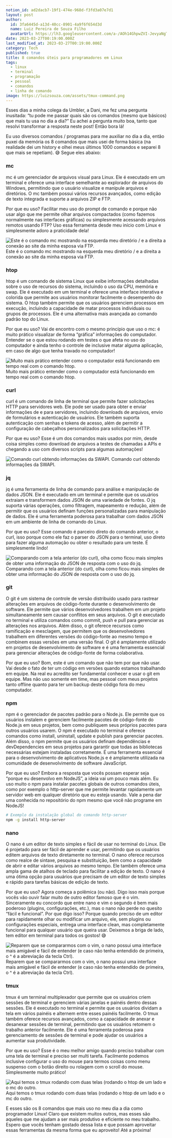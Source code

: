 ```yaml
---
notion_id: ad2dacb7-19f1-474e-968d-f3fd3a07e7d1
layout: post
author:
  id: 3fa6445d-a13d-40cc-8901-4a9f6f654d3d
  name: Luiz Pereira de Souza Filho
  avatarUrl: https://lh3.googleusercontent.com/a-/AOh14GhpwZVI-JevyaNgTdlrOT6YN20cI6V9Kxtq38Ij8AQ=s100
date: 2023-03-27T00:19:00.000Z
last_modified_at: 2023-03-27T00:19:00.000Z
category: Tech
published: true
title: 8 comandos úteis para programadores em Linux
tags:
  - linux
  - terminal
  - programação
  - pessoal
  - comandos
  - linha de comando
image: https://luizsouza.com/assets/tmux-command.png
---
```


Esses dias a minha colega da Umbler, a Dani, me fez uma pergunta inusitada: “tu pode me passar quais são os comandos (mesmo que básicos) que mais tu usa no dia a dia?” Eu achei a pergunta muito boa, tanto que resolvi transformar a resposta neste post! Então bora lá!

Eu uso diversos comandos / programas para me auxiliar no dia a dia, então puxei da memória os 8 comandos que mais usei de forma básica (na realidade dei um history e olhei meus últimos 1000 comandos e separei 8 que mais se repetiam). 😅 Segue eles abaixo:

### mc

mc é um gerenciador de arquivos visual para Linux. Ele é executado em um terminal e oferece uma interface semelhante ao explorador de arquivos do Windows, permitindo que o usuário visualize e manipule arquivos e diretórios. O mc também possui vários recursos avançados, como edição de texto integrada e suporte a arquivos ZIP e FTP.

Por que eu uso? Facilitar meu uso do prompt de comando e porque não usar algo que me permite olhar arquivos compactados (como fazemos normalmente nas interfaces gráficas) ou simplesmente acessando arquivos remotos usando FTP? Uso essa ferramenta desde meu início com Linux e simplesmente adoro a praticidade dela!

![Este é o comando mc mostrando na esquerda meu diretório / e a direita a conexão ao site da minha esposa via FTP.](https://luizsouza.com/assets/mc-command.png)
<span class="caption">Este é o comando mc mostrando na esquerda meu diretório / e a direita a conexão ao site da minha esposa via FTP.</span>

### htop

htop é um comando de sistema Linux que exibe informações detalhadas sobre o uso de recursos do sistema, incluindo o uso da CPU, memória e swap. Ele é executado em um terminal e oferece uma interface interativa e colorida que permite aos usuários monitorar facilmente o desempenho do sistema. O htop também permite que os usuários gerenciem processos em execução, incluindo a capacidade de matar processos individuais ou grupos de processos. Ele é uma alternativa mais avançada ao comando padrão top do Linux.

Por que eu uso? Vai de encontro com o mesmo princípio que uso o mc: é muito prático visualizar de forma “gráfica” informações do computador. Entender se o que estou rodando em testes o que afeta no uso do computador e ainda tenho o controle de inclusive matar alguma aplicação, em caso de algo que tenha travado no computador!

![Muito mais prático entender como o computador está funcionando em tempo real com o comando htop.](https://luizsouza.com/assets/htop-command.png)
<span class="caption">Muito mais prático entender como o computador está funcionando em tempo real com o comando htop.</span>

### curl

curl é um comando de linha de terminal que permite fazer solicitações HTTP para servidores web. Ele pode ser usado para obter e enviar informações de e para servidores, incluindo downloads de arquivos, envio de formulários e autenticação de usuários. Ele também suporta autenticação com senhas e tokens de acesso, além de permitir a configuração de cabeçalhos personalizados para solicitações HTTP.

Por que eu uso? Esse é um dos comandos mais usados por mim, desde coisa simples como download de arquivos a testes de chamadas a APIs e chegando a uso com diversos scripts para algumas automações!

![Comando curl obtendo informações da SWAPI.](https://luizsouza.com/assets/curl-command.png)
<span class="caption">Comando curl obtendo informações da SWAPI.</span>

### jq

jq é uma ferramenta de linha de comando para análise e manipulação de dados JSON. Ele é executado em um terminal e permite que os usuários extraiam e transformem dados JSON de uma variedade de fontes. O jq suporta várias operações, como filtragem, mapeamento e redução, além de permitir que os usuários definam funções personalizadas para manipulação de dados. Ele é uma ferramenta poderosa para trabalhar com dados JSON em um ambiente de linha de comando do Linux.

Por que eu uso? Esse comando é parceiro direto do comando anterior, o curl, isso porque como ele faz o parser do JSON para o terminal, uso direto para fazer alguma automação ou obter o resultado para um teste. É simplesmente lindo!

![Comparando com a tela anterior (do curl), olha como ficou mais simples de obter uma informação do JSON de resposta com o uso do jq.](https://luizsouza.com/assets/jq-command.png)
<span class="caption">Comparando com a tela anterior (do curl), olha como ficou mais simples de obter uma informação do JSON de resposta com o uso do jq.</span>

### git

O git é um sistema de controle de versão distribuído usado para rastrear alterações em arquivos de código-fonte durante o desenvolvimento de software. Ele permite que vários desenvolvedores trabalhem em um projeto simultaneamente sem causar conflitos em seus arquivos. O git é executado no terminal e utiliza comandos como commit, push e pull para gerenciar as alterações nos arquivos. Além disso, o git oferece recursos como ramificação e mesclagem, que permitem que os desenvolvedores trabalhem em diferentes versões do código-fonte ao mesmo tempo e combinem essas versões em uma versão final. O git é amplamente utilizado em projetos de desenvolvimento de software e é uma ferramenta essencial para gerenciar alterações de código-fonte de forma colaborativa.

Por que eu uso? Bom, este é um comando que não tem por que não usar. Vai desde o fato de ter um código em versões quando estamos trabalhando em equipe. Na real eu acredito ser fundamental conhecer e usar o git em equipe. Mas não uso somente em time, mas pessoal com meus projetos tanto offline quanto para ter um backup deste código fora do meu computador.

### npm

npm é o gerenciador de pacotes padrão para o Node.js. Ele permite que os usuários instalem e gerenciem facilmente pacotes de código-fonte do Node.js em seus projetos, bem como publiquem seus próprios pacotes para outros usuários usarem. O npm é executado no terminal e oferece comandos como install, uninstall, update e publish para gerenciar pacotes. Além disso, o npm permite que os usuários definam dependências e devDependencies em seus projetos para garantir que todas as bibliotecas necessárias estejam instaladas corretamente. É uma ferramenta essencial para o desenvolvimento de aplicativos Node.js e é amplamente utilizada na comunidade de desenvolvimento de software JavaScript.

Por que eu uso? Embora a resposta que vocês possam esperar seja “porque eu desenvolvo em NodeJS”, a ideia vai um pouco mais além. Eu uso muito o npm para instalar pacotes globais de outros comandos úteis, como por exemplo o http-server que me permite levantar rapidamente um servidor web em qualquer diretório que eu esteja usando. Vale a pena dar uma conhecida no repositório do npm mesmo que você não programe em NodeJS!

```bash
# Exemplo da instalação global do comando http-server
npm -g install http-server
```

### nano

O nano é um editor de texto simples e fácil de usar no terminal do Linux. Ele é projetado para ser fácil de aprender e usar, permitindo que os usuários editem arquivos de texto diretamente no terminal. O nano oferece recursos como realce de sintaxe, pesquisa e substituição, bem como a capacidade de abrir e editar vários arquivos ao mesmo tempo. Ele também oferece uma ampla gama de atalhos de teclado para facilitar a edição de texto. O nano é uma ótima opção para usuários que precisam de um editor de texto simples e rápido para tarefas básicas de edição de texto.

Por que eu uso? Agora começa a polêmica (ou não). Digo isso mais porque vocês vão ouvir falar muito de outro editor famoso que é o vim. Sinceramente eu concordo que entre nano e vim o segundo é bem mais poderoso (plugins, configurações, etc.), mas o nano não perde no quesito “fácil e funcional”. Por que digo isso? Porque quando preciso de um editor para rapidamente olhar ou modificar um arquivo, ele, sem plugins ou configurações especiais, entrega uma interface clean, mas completamente funcional para qualquer usuário que queira usar. Deixemos a briga de lado, tem editor em terminal para todos os gostos! 😅

![Reparem que se compararmos com o vim, o nano possui uma interface mais amigável e fácil de entender (e caso não tenha entendido de primeira, o ^ é a abreviação da tecla Ctrl).](https://luizsouza.com/assets/nano-command.png)
<span class="caption">Reparem que se compararmos com o vim, o nano possui uma interface mais amigável e fácil de entender (e caso não tenha entendido de primeira, o ^ é a abreviação da tecla Ctrl).</span>

### tmux

tmux é um terminal multiplexador que permite que os usuários criem sessões de terminal e gerenciem várias janelas e painéis dentro dessas sessões. Ele é executado no terminal e permite que os usuários dividam a tela em vários painéis e alternem entre esses painéis facilmente. O tmux também oferece recursos avançados, como a capacidade de anexar e desanexar sessões de terminal, permitindo que os usuários retomem o trabalho anterior facilmente. Ele é uma ferramenta poderosa para gerenciamento de sessões de terminal e pode ajudar os usuários a aumentar sua produtividade.

Por que eu uso? Esse é o meu melhor amigo quando preciso trabalhar com uma tela de terminal e preciso ser multi tarefa. Facilmente podemos inclusive configurar o uso do mouse para termos coisas como menu suspenso com o botão direito ou rolagem com o scroll do mouse. Simplesmente muito prático!

![Aqui temos o tmux rodando com duas telas (rodando o htop de um lado e o mc do outro.](https://luizsouza.com/assets/tmux-command.png)
<span class="caption">Aqui temos o tmux rodando com duas telas (rodando o htop de um lado e o mc do outro.</span>

E esses são os 8 comandos que mais uso no meu dia a dia como programador Linux! Claro que existem muitos outros, mas esses são aqueles que me ajudam a ser mais produtivo e eficiente no meu trabalho. Espero que vocês tenham gostado dessa lista e que possam aproveitar essas ferramentas da mesma forma que eu aproveito! Até a próxima!

